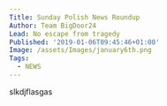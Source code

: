 ```yaml
---
Title: Sunday Polish News Roundup
Author: Team BigDoor24
Lead: No escape from tragedy
Published: '2019-01-06T09:45:46+01:00'
Image: /assets/Images/january6th.png
Tags:
  - NEWS
---
```

slkdjflasgas
